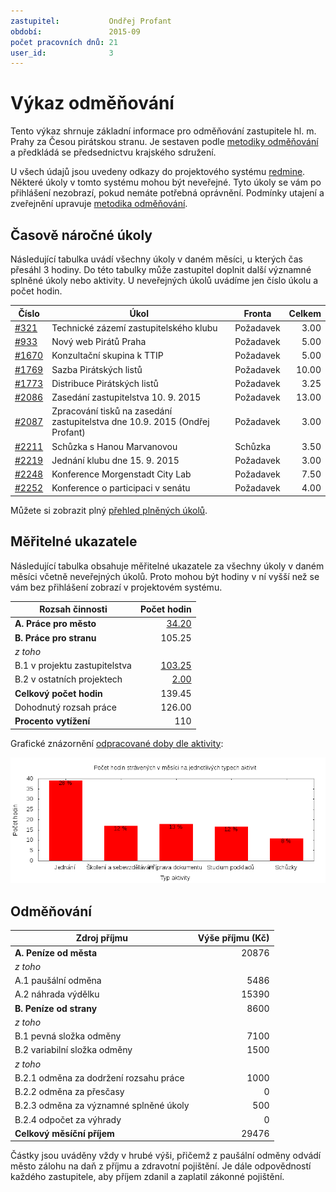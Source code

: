 ```yaml
---
zastupitel:           Ondřej Profant
období:               2015-09
počet pracovních dnů: 21
user_id:              3
---
```

Výkaz odměňování
================

Tento výkaz shrnuje základní informace pro odměňování zastupitele hl. m. Prahy
za Česou pirátskou stranu. Je sestaven podle [metodiky odměňování][metodika]
a předkládá se předsednictvu krajského sdružení.

U všech údajů jsou uvedeny odkazy do projektového systému
[redmine](https://redmine.pirati.cz). Některé úkoly v tomto systému mohou být
neveřejné. Tyto úkoly se vám po přihlášení nezobrazí, pokud nemáte potřebná
oprávnění. Podmínky utajení a zveřejnění upravuje
[metodika odměňování][metodika].

Časově náročné úkoly
----------------------

Následující tabulka uvádí všechny úkoly v daném měsíci, u kterých čas přesáhl
3 hodiny. Do této tabulky může zastupitel doplnit další významné splněné úkoly
nebo aktivity. U neveřejných úkolů uvádíme jen číslo úkolu a počet hodin.

Číslo                                           |   Úkol                                                                         |  ﻿Fronta     |  Celkem
------------------------------------------------|--------------------------------------------------------------------------------|--------------|-------:
[#321](https://redmine.pirati.cz/issues/321)    |   Technické zázemí zastupitelského klubu                                       |  Požadavek   |  3.00  
[#933](https://redmine.pirati.cz/issues/933)    |   Nový web Pirátů Praha                                                        |  Požadavek   |  5.00  
[#1670](https://redmine.pirati.cz/issues/1670)  |   Konzultační skupina k TTIP                                                   |  Požadavek   |  5.00  
[#1769](https://redmine.pirati.cz/issues/1769)  |   Sazba Pirátských listů                                                       |  Požadavek   |  10.00
[#1773](https://redmine.pirati.cz/issues/1773)  |   Distribuce Pirátských listů                                                  |  Požadavek   |  3.25  
[#2086](https://redmine.pirati.cz/issues/2086)  |   Zasedání zastupitelstva 10. 9. 2015                                          |  Požadavek   |  13.00
[#2087](https://redmine.pirati.cz/issues/2087)  |   Zpracování tisků na zasedání zastupitelstva dne 10.9. 2015 (Ondřej Profant)  |  Požadavek   |  3.00  
[#2211](https://redmine.pirati.cz/issues/2211)  |   Schůzka s Hanou Marvanovou                                                   |  Schůzka     |  3.50  
[#2219](https://redmine.pirati.cz/issues/2219)  |   Jednání klubu dne 15. 9. 2015                                                |  Požadavek   |  3.00  
[#2248](https://redmine.pirati.cz/issues/2248)  |   Konference Morgenstadt City Lab                                              |  Požadavek   |  7.50  
[#2252](https://redmine.pirati.cz/issues/2252)  |   Konference o participaci v senátu                                            |  Požadavek   |  4.00  

Můžete si zobrazit plný [přehled plněných úkolů][tasklist].

Měřitelné ukazatele
-------------------

Následující tabulka obsahuje měřitelné ukazatele za všechny úkoly v daném měsíci
včetně neveřejných úkolů. Proto mohou být hodiny v ní vyšší než se vám bez
přihlášení zobrazí v projektovém systému.

Rozsah činnosti                        | Počet hodin
--------------                         | ----------:
**A. Práce pro město**                 | [34.20][linktocityhours]
**B. Práce pro stranu**                | 105.25
*z toho*                               |
B.1 v projektu zastupitelstva          | [103.25][linktohomehours]
B.2 v ostatních projektech             | [2.00][linktootherhours]
**Celkový počet hodin**                | 139.45
Dohodnutý rozsah práce                 | 126.00
**Procento vytížení**                  | 110

Grafické znázornění [odpracované doby dle aktivity][activitylist]:

![Aktivity v měsíci](aktivity.png)




Odměňování
----------

Zdroj příjmu                           | Výše příjmu (Kč)
-----------------                      | --------------:
**A. Peníze od města**                 | 20876
*z toho*                               |
A.1 paušální odměna                    | 5486
A.2 náhrada výdělku                    | 15390
**B. Peníze od strany**                | 8600
*z toho*                               |
B.1 pevná složka odměny                | 7100
B.2 variabilní složka odměny           | 1500
*z toho*                               |
B.2.1 odměna za dodržení rozsahu práce | 1000
B.2.2 odměna za přesčasy               | 0
B.2.3 odměna za významné splněné úkoly | 500
B.2.4 odpočet za výhrady               | 0
**Celkový měsíční příjem**             | 29476

Částky jsou uváděny vždy v hrubé výši, přičemž z paušální odměny odvádí město zálohu na daň z příjmu a zdravotní pojištění. Je dále odpovědností každého zastupitele, aby příjem zdanil a zaplatil zákonné pojištění.

[metodika]: https://redmine.pirati.cz/projects/praha/wiki/Odm%C4%9B%C5%88ov%C3%A1n%C3%AD_zastupitel%C5%AF
[tasklist]: https://redmine.pirati.cz/projects/praha/time_entries/report?f[]=spent_on&f[]=user_id&op[user_id]==&f[]=cf_16&op[cf_16]=!*&f[]=&columns=month&criteria[]=issue&op[spent_on]=><&op[user_id]==&utf8=✓&v[spent_on][]=2015-09-01&v[spent_on][]=2015-09-30&v[user_id][]=3
[linktocityhours]: https://redmine.pirati.cz/projects/praha/time_entries?f[]=spent_on&f[]=user_id&f[]=cf_16&f[]=&op[cf_16]=*&op[spent_on]=><&op[user_id]==&utf8=✓&v[spent_on][]=2015-09-01&v[spent_on][]=2015-09-30&v[user_id][]=3
[linktohomehours]: https://redmine.pirati.cz/projects/praha/time_entries?f[]=spent_on&f[]=user_id&f[]=cf_16&f[]=&op[cf_16]=!*&op[spent_on]=><&op[user_id]==&utf8=✓&v[spent_on][]=2015-09-01&v[spent_on][]=2015-09-30&v[user_id][]=3
[linktootherhours]: https://redmine.pirati.cz/time_entries/report?f[]=spent_on&f[]=cf_16&op[cf_16]=%3D&v[cf_16][]=strana&f[]=project_id&op[project_id]=!&v[project_id][]=15&f[]=&columns=month&criteria[]=user&op[spent_on]=><&op[user_id]==&utf8=✓&v[spent_on][]=2015-09-01&v[spent_on][]=2015-09-30&v[user_id][]=3
[activitylist]: https://redmine.pirati.cz/projects/praha/time_entries/report?columns=month&criteria[]=activity&f[]=spent_on&f[]=user_id&f[]=&op[spent_on]=><&op[user_id]==&utf8=✓&v[spent_on][]=2015-09-01&v[spent_on][]=2015-09-30&v[user_id][]=3
